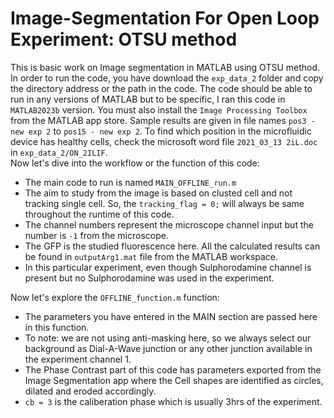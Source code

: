# Image-Segmentation For Open Loop Experiment: OTSU method
This is basic work on Image segmentation in MATLAB using OTSU method. In order to run the code, you have download the `exp_data_2` folder and copy the directory address or the path in the code. The code should be able to run in any versions of MATLAB but to be specific, I ran this code in `MATLAB2023b` version. You must also install the `Image Processing Toolbox` from the MATLAB app store. Sample results are given in file names `pos3 - new exp 2` to `pos15 - new exp 2`. To find which position in the microfluidic device has healthy cells, check the microsoft word file `2021_03_13 2iL.doc` in `exp_data_2/ON_2ILIF`.  
Now let's dive into the workflow or the function of this code:

- The main code to run is named `MAIN_OFFLINE_run.m`
- The aim to study from the image is based on clusted cell and not tracking single cell. So, the `tracking_flag = 0;` will always be same throughout the runtime of this code.
- The channel numbers represent the microscope channel input but the number is `-1` from the microscope.
- The GFP is the studied fluorescence here. All the calculated results can be found in `outputArg1.mat` file from the MATLAB workspace.
- In this particular experiment, even though Sulphorodamine channel is present but no Sulphorodamine was used in the experiment.

Now let's explore the `OFFLINE_function.m` function:
- The parameters you have entered in the MAIN section are passed here in this function.
- To note: we are not using anti-masking here, so we always select our background as Dial-A-Wave junction or any other junction available in the experiment channel 1.
- The Phase Contrast part of this code has parameters exported from the Image Segmentation app where the Cell shapes are identified as circles, dilated and eroded accordingly.
- `cb = 3` is the caliberation phase which is usually 3hrs of the experiment.
